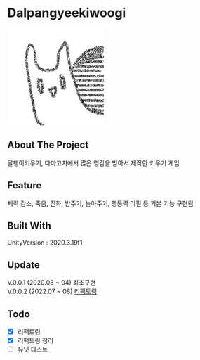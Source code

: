 # Dalpangyeekiwoogi

![Icon 1](https://github.com/BaekNothing/Dalpangyeekiwoogi/blob/e863db342aca2647285b767050b25b753301863d/Assets/Resources/UI/Icon%201.png)


## About The Project

달팽이키우기, 다마고치에서 많은 영감을 받아서 제작한 키우기 게임


## Feature

체력 감소, 죽음, 진화, 밥주기, 놀아주기, 행동력 리필 등 기본 기능 구현됨


## Built With

UnityVersion : 2020.3.19f1


## Update

V.0.0.1 (2020.03 ~ 04) 최초구현  
V.0.0.2 (2022.07 ~ 08) [리팩토링](https://baeknothing.tistory.com/66?category=1060113)

## Todo 
- [x] 리팩토링  
- [x] 리팩토링 정리  
- [ ] 유닛 테스트  
